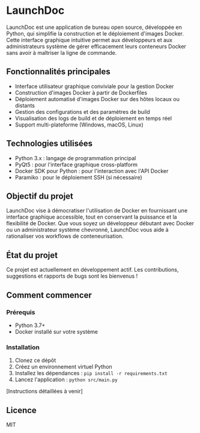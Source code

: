 # LaunchDoc

LaunchDoc est une application de bureau open source, développée en Python, qui simplifie la construction et le déploiement d'images Docker. Cette interface graphique intuitive permet aux développeurs et aux administrateurs système de gérer efficacement leurs conteneurs Docker sans avoir à maîtriser la ligne de commande.

## Fonctionnalités principales

- Interface utilisateur graphique conviviale pour la gestion Docker
- Construction d'images Docker à partir de Dockerfiles
- Déploiement automatisé d'images Docker sur des hôtes locaux ou distants
- Gestion des configurations et des paramètres de build
- Visualisation des logs de build et de déploiement en temps réel
- Support multi-plateforme (Windows, macOS, Linux)

## Technologies utilisées

- Python 3.x : langage de programmation principal
- PyQt5 : pour l'interface graphique cross-platform
- Docker SDK pour Python : pour l'interaction avec l'API Docker
- Paramiko : pour le déploiement SSH (si nécessaire)

## Objectif du projet

LaunchDoc vise à démocratiser l'utilisation de Docker en fournissant une interface graphique accessible, tout en conservant la puissance et la flexibilité de Docker. Que vous soyez un développeur débutant avec Docker ou un administrateur système chevronné, LaunchDoc vous aide à rationaliser vos workflows de conteneurisation.

## État du projet

Ce projet est actuellement en développement actif. Les contributions, suggestions et rapports de bugs sont les bienvenus !

## Comment commencer

### Prérequis
- Python 3.7+
- Docker installé sur votre système

### Installation
1. Clonez ce dépôt
2. Créez un environnement virtuel Python
3. Installez les dépendances : `pip install -r requirements.txt`
4. Lancez l'application : `python src/main.py`

[Instructions détaillées à venir]

## Licence

MIT